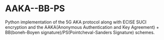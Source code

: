 # AAKA--BB-PS
Python implementation of the 5G AKA protocol along with ECISE SUCI encryption and the AAKA(Anonymous Authentication and Key Agreement) + BB(boneh-Boyen signature)/PS(Pointcheval-Sanders Signature) schemes.
